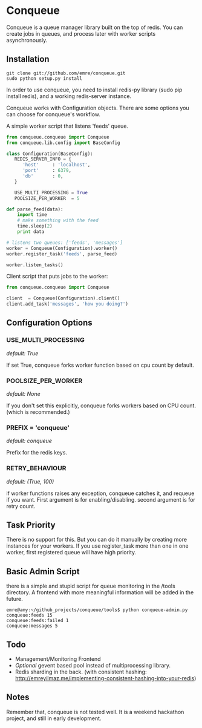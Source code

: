 Conqueue
======
Conqueue is a queue manager library built on the top of redis. You can create jobs in queues, and process later with worker
scripts asynchronously.

Installation
-------------

```
git clone git://github.com/emre/conqueue.git
sudo python setup.py install
```
In order to use conqueue, you need to install redis-py library (sudo pip install redis), and a working redis-server instance.

Conqueue works with Configuration objects. There are some options you can choose for conqueue's workflow.

A simple worker script that listens 'feeds' queue.

``` python
from conqueue.conqueue import Conqueue
from conqueue.lib.config import BaseConfig

class Configuration(BaseConfig):
   REDIS_SERVER_INFO = {
      'host'     : 'localhost',
      'port'     : 6379,
      'db'       : 0,
   }

   USE_MULTI_PROCESSING = True
   POOLSIZE_PER_WORKER  = 5

def parse_feed(data):
    import time
    # make something with the feed
    time.sleep(2)
    print data

# listens two queues: ['feeds', 'messages']
worker = Conqueue(Configuration).worker()
worker.register_task('feeds', parse_feed)

worker.listen_tasks()

```

Client script that puts jobs to the worker:

``` python
from conqueue.conqueue import Conqueue

client  = Conqueue(Configuration).client()
client.add_task('messages', 'how you doing?')
```

Configuration Options
-------------
### USE_MULTI_PROCESSING
_default: True_

If set True, conqueue forks worker function based on cpu count by default.

### POOLSIZE_PER_WORKER
_default: None_

If you don't set this explicitly, conqueue forks workers based on CPU count. (which is recommended.)

### PREFIX = 'conqueue'
_default: conqueue_

Prefix for the redis keys.

### RETRY_BEHAVIOUR
_default: (True, 100)_

if worker functions raises any exception, conqueue catches it, and requeue if you want. First argument is for enabling/disabling.
second argument is for retry count.

Task Priority
-------------
There is no support for this. But you can do it manually by creating more instances for your workers. If you use register_task more than one
in one worker, first registered queue will have high priority.

Basic Admin Script
-------------
there is a simple and stupid script for queue monitoring in the /tools directory. A frontend with more meaningful information
will be added in the future.

```
emre@amy:~/github_projects/conqueue/tools$ python conqueue-admin.py
conqueue:feeds 15
conqueue:feeds:failed 1
conqueue:messages 5
```

Todo
------------
* Management/Monitoring Frontend
* _Optional_ gevent based pool instead of multiprocessing library.
* Redis sharding in the back. (with consistent hashing: <http://emreyilmaz.me/implementing-consistent-hashing-into-your-redis>)

Notes
------------
Remember that, conqueue is not tested well. It is a weekend hackathon project, and still in early development.